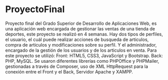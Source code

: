 # ProyectoFinal
Proyecto final del Grado Superior de Desarrollo de Aplicaciones Web, es una aplicación web encargada de gestionar las ventas de una tienda de deportes, este proyecto se realizó en 4 semanas.
Hay dos tipos de perfiles, el usuario, el cuál puede realizar acciones de busqueda de articulos, compra de articulos y modificaciones sobre su perfil. Y el administrador, encargado de la gestión de los usuarios y de los articulos en venta.
Para este proyecto se utilizó:
Front: HTML5, CSS3, JavaScript y Bootstrap.
Back: PHP, MySQL.
Se usaron diferentes librerías como PHPOffice y PHPMailer, gestionadas a través de Composer, uso de XML HttpRequest para la conexión entre el Front y el Back, Servidor Apache y XAMPP.
